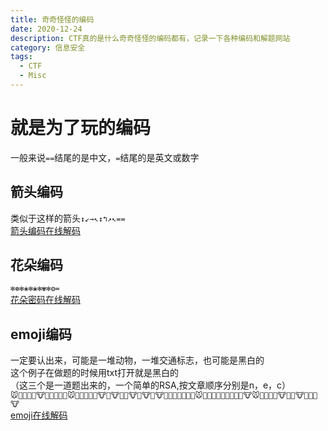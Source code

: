 ```yaml
---
title: 奇奇怪怪的编码
date: 2020-12-24
description: CTF真的是什么奇奇怪怪的编码都有，记录一下各种编码和解题网站
category: 信息安全
tags:
  - CTF
  - Misc
---
```

# 就是为了玩的编码
一般来说`==`结尾的是中文，`=`结尾的是英文或数字
## 箭头编码
类似于这样的箭头`↕↙→↖↕↰↗↖==`  
[箭头编码在线解码](https://www.qqxiuzi.cn/bianma/wenbenjiami.php?s=jiantou)
## 花朵编码
`✻❁✻❀✻❀✻✾✻❂=`  
[花朵密码在线解码](https://www.qqxiuzi.cn/bianma/wenbenjiami.php?s=huaduo)
## emoji编码
一定要认出来，可能是一堆动物，一堆交通标志，也可能是黑白的  
这个例子在做题的时候用txt打开就是黑白的  
（这三个是一道题出来的，一个简单的RSA,按文章顺序分别是n，e，c）  
`🐭🐬🐩🐬🐧🐮🐨🐰🐨🐪🐨🐭🐰🐰🐰🐧🐫🐮🐫🐮🐯🐬🐮🐬🐮🐨🐮🐧🐪🐧🐫🐧🐪🐬🐭🐨🐬🐫🐨🐨🐯🐩🐯🐯🐮🐭🐧🐬🐩🐯🐮🐰🐧🐮🐧🐩🐰🐮`  
[emoji在线解码](http://www.atoolbox.net/Tool.php?Id=937)